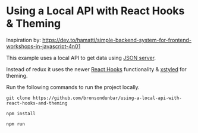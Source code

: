# Using a Local API with React Hooks & Theming

Inspiration by: https://dev.to/hamatti/simple-backend-system-for-frontend-workshops-in-javascript-4n01

This example uses a local API to get data using <a href="https://github.com/typicode/json-server" rel="noopener noreferrer" target="_blank">JSON server</a>.

Instead of redux it uses the newer <a href="https://reactjs.org/docs/hooks-intro.html" rel="noopener noreferrer" target="_blank">React Hooks</a> functionality & <a href="https://www.smooth-code.com/open-source/xstyled/" rel="noopener noreferrer" target="_blank">xstyled</a> for theming.

Run the following commands to run the project locally.

`git clone https://github.com/bronsondunbar/using-a-local-api-with-react-hooks-and-theming`

`npm install`

`npm run`
